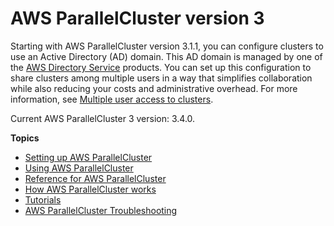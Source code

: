 # AWS ParallelCluster version 3<a name="parallelcluster-version-3"></a>

Starting with AWS ParallelCluster version 3\.1\.1, you can configure clusters to use an Active Directory \(AD\) domain\. This AD domain is managed by one of the [AWS Directory Service](https://aws.amazon.com/directoryservice/) products\. You can set up this configuration to share clusters among multiple users in a way that simplifies collaboration while also reducing your costs and administrative overhead\. For more information, see [Multiple user access to clusters](multi-user-v3.md)\.

Current AWS ParallelCluster 3 version: 3\.4\.0\.

**Topics**
+ [Setting up AWS ParallelCluster](install-v3.md)
+ [Using AWS ParallelCluster](using-parallelcluster-v3.md)
+ [Reference for AWS ParallelCluster](reference-version-3.md)
+ [How AWS ParallelCluster works](functional-v3.md)
+ [Tutorials](tutorials-v3.md)
+ [AWS ParallelCluster Troubleshooting](troubleshooting-v3.md)